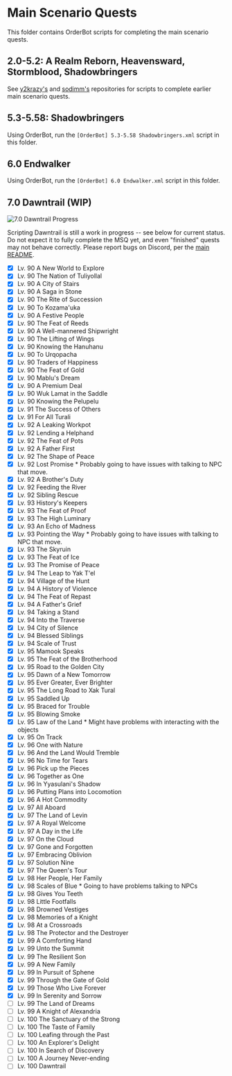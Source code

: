 # Main Scenario Quests

This folder contains OrderBot scripts for completing the main scenario quests.

## 2.0-5.2: A Realm Reborn, Heavensward, Stormblood, Shadowbringers

See [y2krazy's][100] and [sodimm's][101] repositories for scripts to complete earlier main scenario quests.

[100]: https://github.com/y2krazy/Rebornbuddy-Profiles "y2krazy's RebornBuddy Profiles"
[101]: https://github.com/sodimm/RebornBuddy "sodimm's RebornBuddy Profiles"

## 5.3-5.58: Shadowbringers

Using OrderBot, run the `[OrderBot] 5.3-5.58 Shadowbringers.xml` script in this folder.

## 6.0 Endwalker

Using OrderBot, run the `[OrderBot] 6.0 Endwalker.xml` script in this folder.

## 7.0 Dawntrail (WIP)

![7.0 Dawntrail Progress][300]

Scripting Dawntrail is still a work in progress -- see below for current status. Do not expect it to fully complete the MSQ yet, and even "finished" quests may not behave correctly.  Please report bugs on Discord, per the [main README][301].

<!--
To update progress bar, change the first number in URL:
Before: https://progress-bar.dev/62
After: https://progress-bar.dev/70
-->
[300]: https://progress-bar.dev/91/?scale=99&title=7.0%20Dawntrail&suffix=/99%20Quests&width=256 "7.0 Dawntrail Progress"
[301]: ../../README.md "README.md#troubleshooting"

- [X] Lv. 90 A New World to Explore	
- [X] Lv. 90 The Nation of Tuliyollal
- [X] Lv. 90 A City of Stairs
- [X] Lv. 90 A Saga in Stone
- [X] Lv. 90 The Rite of Succession
- [X] Lv. 90 To Kozama'uka
- [X] Lv. 90 A Festive People
- [X] Lv. 90 The Feat of Reeds
- [X] Lv. 90 A Well-mannered Shipwright
- [X] Lv. 90 The Lifting of Wings
- [X] Lv. 90 Knowing the Hanuhanu
- [X] Lv. 90 To Urqopacha
- [X] Lv. 90 Traders of Happiness
- [X] Lv. 90 The Feat of Gold
- [X] Lv. 90 Mablu's Dream
- [X] Lv. 90 A Premium Deal
- [X] Lv. 90 Wuk Lamat in the Saddle
- [X] Lv. 90 Knowing the Pelupelu
- [X] Lv. 91 The Success of Others
- [X] Lv. 91 For All Turali
- [X] Lv. 92 A Leaking Workpot
- [X] Lv. 92 Lending a Helphand
- [X] Lv. 92 The Feat of Pots
- [X] Lv. 92 A Father First
- [X] Lv. 92 The Shape of Peace
- [X] Lv. 92 Lost Promise * Probably going to have issues with talking to NPC that move.
- [X] Lv. 92 A Brother's Duty
- [X] Lv. 92 Feeding the River
- [X] Lv. 92 Sibling Rescue
- [X] Lv. 93 History's Keepers
- [X] Lv. 93 The Feat of Proof
- [X] Lv. 93 The High Luminary
- [X] Lv. 93 An Echo of Madness
- [X] Lv. 93 Pointing the Way * Probably going to have issues with talking to NPC that move.
- [X] Lv. 93 The Skyruin
- [X] Lv. 93 The Feat of Ice
- [X] Lv. 93 The Promise of Peace
- [X] Lv. 94 The Leap to Yak T'el
- [X] Lv. 94 Village of the Hunt
- [X] Lv. 94 A History of Violence
- [X] Lv. 94 The Feat of Repast
- [X] Lv. 94 A Father's Grief
- [X] Lv. 94 Taking a Stand
- [X] Lv. 94 Into the Traverse
- [X] Lv. 94 City of Silence
- [X] Lv. 94 Blessed Siblings
- [X] Lv. 94 Scale of Trust
- [X] Lv. 95 Mamook Speaks
- [X] Lv. 95 The Feat of the Brotherhood
- [X] Lv. 95 Road to the Golden City
- [X] Lv. 95 Dawn of a New Tomorrow
- [X] Lv. 95 Ever Greater, Ever Brighter
- [X] Lv. 95 The Long Road to Xak Tural
- [X] Lv. 95 Saddled Up
- [X] Lv. 95 Braced for Trouble
- [X] Lv. 95 Blowing Smoke 
- [X] Lv. 95 Law of the Land * Might have problems with interacting with the objects
- [X] Lv. 95 On Track
- [X] Lv. 96 One with Nature
- [X] Lv. 96 And the Land Would Tremble
- [X] Lv. 96 No Time for Tears
- [X] Lv. 96 Pick up the Pieces
- [X] Lv. 96 Together as One
- [X] Lv. 96 In Yyasulani's Shadow
- [X] Lv. 96 Putting Plans into Locomotion
- [X] Lv. 96 A Hot Commodity
- [X] Lv. 97 All Aboard
- [X] Lv. 97 The Land of Levin
- [X] Lv. 97 A Royal Welcome
- [X] Lv. 97 A Day in the Life
- [X] Lv. 97 On the Cloud
- [X] Lv. 97 Gone and Forgotten
- [X] Lv. 97 Embracing Oblivion
- [X] Lv. 97 Solution Nine
- [X] Lv. 97 The Queen's Tour
- [X] Lv. 98 Her People, Her Family
- [X] Lv. 98 Scales of Blue * Going to have problems talking to NPCs
- [X] Lv. 98 Gives You Teeth
- [X] Lv. 98 Little Footfalls
- [X] Lv. 98 Drowned Vestiges
- [X] Lv. 98 Memories of a Knight
- [X] Lv. 98 At a Crossroads
- [X] Lv. 98 The Protector and the Destroyer
- [X] Lv. 99 A Comforting Hand
- [X] Lv. 99 Unto the Summit
- [X] Lv. 99 The Resilient Son
- [X] Lv. 99 A New Family
- [X] Lv. 99 In Pursuit of Sphene
- [X] Lv. 99 Through the Gate of Gold
- [X] Lv. 99 Those Who Live Forever
- [X] Lv. 99 In Serenity and Sorrow
- [ ] Lv. 99 The Land of Dreams
- [ ] Lv. 99 A Knight of Alexandria
- [ ] Lv. 100 The Sanctuary of the Strong
- [ ] Lv. 100 The Taste of Family
- [ ] Lv. 100 Leafing through the Past
- [ ] Lv. 100 An Explorer's Delight
- [ ] Lv. 100 In Search of Discovery
- [ ] Lv. 100 A Journey Never-ending
- [ ] Lv. 100 Dawntrail